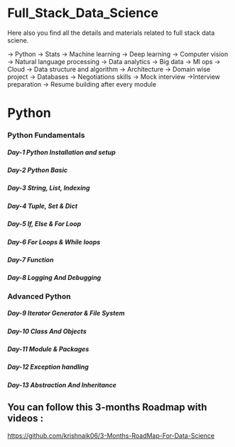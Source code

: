 # Full_Stack_Data_Science


Here also you find all the details and materials related to full stack data sciene.

-> Python
-> Stats
-> Machine learning
-> Deep learning
-> Computer vision
-> Natural language processing
-> Data analytics
-> Big data
-> Ml ops
-> Cloud
-> Data structure and algorithm
-> Architecture
-> Domain wise project
-> Databases
-> Negotiations skills
-> Mock interview
->Interview preparation
-> Resume building after every module

# **Python**

### **Python Fundamentals**

##### Day-1 Python Installation and setup
##### Day-2 Python Basic
##### Day-3 String, List, Indexing
##### Day-4 Tuple, Set & Dict
##### Day-5 If, Else & For Loop
##### Day-6 For Loops & While loops
##### Day-7 Function
##### Day-8 Logging And Debugging 

### **Advanced Python**

##### Day-9 Iterator Generator & File System
##### Day-10 Class And Objects 
##### Day-11 Module & Packages
##### Day-12 Exception handling
##### Day-13 Abstraction And Inheritance



## You can follow this 3-months Roadmap with videos :
<a href="https://github.com/krishnaik06/3-Months-RoadMap-For-Data-Science">https://github.com/krishnaik06/3-Months-RoadMap-For-Data-Science</a>
